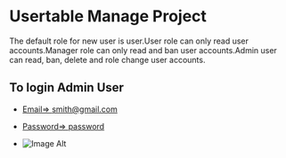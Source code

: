 # Usertable Manage Project

The default role for new user is user.User role can only read user accounts.Manager role can only read and ban user accounts.Admin user can read, ban, delete and role change user accounts.

## To login Admin User 
- [Email=> smith@gmail.com](#Email=>smith@gmail.com)
- [Password=> password](#Password=>password)

- ![Image Alt](https://github.com/Nyein-Changithub/Usertable-project/blob/2190e92fede2aedb408e19519ff304d18571c05e/prj-pp.PNG)
